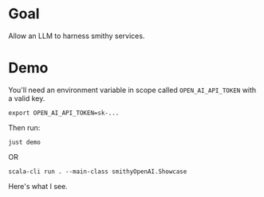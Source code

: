 # Goal

Allow an LLM to harness smithy services.

# Demo

You'll need an environment variable in scope called `OPEN_AI_API_TOKEN` with a valid key.

`export OPEN_AI_API_TOKEN=sk-...`

Then run:

`just demo`

OR

`scala-cli run . --main-class smithyOpenAI.Showcase`

Here's what I see.

